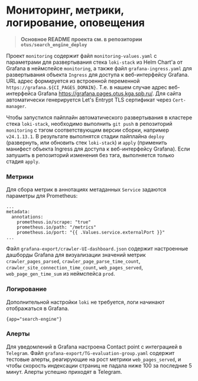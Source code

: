 # Мониторинг, метрики, логирование, оповещения

> **Основное README проекта см. в репозитории `otus/search_engine_deploy`**

Проект `monitoring` содержит файл `monitoring-values.yaml` с параметрами для развертывания стека `loki-stack` из Helm Chart'а от Grafana в неймспейсе `monitoring`, а также файл `grafana-ingress.yaml` для развертывания объекта `Ingress` для доступа к веб-интерфейсу Grafana. URL адрес формируется из встроенной переменной `https://grafana.${CI_PAGES_DOMAIN}`. Т.е. в нашем случае адрес веб-интерфейса Grafana <https://grafana.pages.otus.kga.spb.ru/>. Для сайта автоматически генерируется Let's Entrypt TLS сертификат через `Cert-manager`.

Чтобы запустился пайплайн автоматического развертывания в кластере стека `loki-stack`, необходимо выполнить `git push` в репозиторий `monitoring` с тэгом соответствующим версии сборки, например `v24.1.13.1`. В результате выполнятся стадии пайплайна `deploy` (развернуть, или обновить стек `loki-stack`) и `apply` (применить манифест объекта Ingress для доступа к веб-интерфейсу Grafana). Если запушить в репозиторий изменения без тэга, выполняется только стадия `apply`.

### Метрики

Для сбора метрик в аннотациях метаданных `Service` задаются параметры для Prometheus:
```
...
metadata:
  annotations:
    prometheus.io/scrape: "true"
    prometheus.io/path: "/metrics"
    prometheus.io/port: "{{ .Values.service.externalPort }}"
...
```

Файл `grafana-export/crawler-UI-dashboard.json` содержит настроенные дашборды Grafana для визуализации значений метрик `crawler_pages_parsed`, `crawler_page_parse_time_count`, `crawler_site_connection_time_count`, `web_pages_served`, `web_page_gen_time_sum` из неймспейса `prod`.

### Логирование

Дополнительной настройки `loki` не требуется, логи начинают отображаться в Grafana.

`{app="search-engine"}`

### Алерты

Для уведомлений в Grafana настроена Contact point с интеграцией в `Telegram`. Файл `grafana-export/TG-evaluation-group.yaml` содержит тестовые алерты, реагирующие на рост метрики `web_pages_served`, и чтобы скорость индексации страниц не падала ниже 100 за последние 5 минут. Алерты успешно приходят в Telegram.
